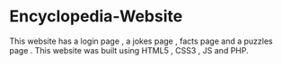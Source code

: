 # Encyclopedia-Website
This website has a login page , a jokes page , facts page and a puzzles page . This website was built using HTML5 , CSS3 , JS and PHP.
